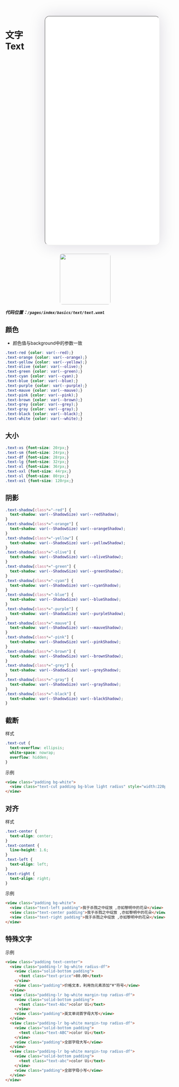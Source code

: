 <!--
 * @Descripttion: 
 * @version: V1.0
 * @Author: Xiaokang Lei
 * @email: lxk201808@163.com
 * @Date: 2022-11-29 18:21:55
 * @LastEditors: Xiaokang Lei
 * @LastEditTime: 2022-12-05 16:59:05
-->

<div style="width:380px; height:750px; float:right; padding-left:3%;">
    <iframe src="./h5/index.html#/pages/index/basics/text/text" width="360" height="720" style="border-radius:15px; box-shadow:0 0 50px 0px rgb(30 0 60 / 15%);"></iframe>
</div>

# 文字Text

<div align=center>
  <img width="160px" style="border-radius: 5%;" src="https://s1.ax1x.com/2022/11/30/zwKDdU.jpg">
</div>

***代码位置：`/pages/index/basics/text/text.wxml`***

## 颜色

- 颜色值与background中的参数一致

```css
.text-red {color: var(--red);}
.text-orange {color: var(--orange);}
.text-yellow {color: var(--yellow);}
.text-olive {color: var(--olive);}
.text-green {color: var(--green);}
.text-cyan {color: var(--cyan);}
.text-blue {color: var(--blue);}
.text-purple {color: var(--purple);}
.text-mauve {color: var(--mauve);}
.text-pink {color: var(--pink);}
.text-brown {color: var(--brown);}
.text-grey {color: var(--grey);}
.text-gray {color: var(--gray);}
.text-black {color: var(--black);}
.text-white {color: var(--white);}
```

## 大小

<!-- <div align=center>
    <img width="25%" src="https://s1.ax1x.com/2022/11/30/zwKroF.png">
    <img width="25%" src="https://s1.ax1x.com/2022/11/30/zwKyi4.png">
    <img width="25%" src="https://s1.ax1x.com/2022/11/30/zwK6JJ.png">
</div> -->

```css
.text-xs {font-size: 20rpx;}
.text-sm {font-size: 24rpx;}
.text-df {font-size: 28rpx;}
.text-lg {font-size: 32rpx;}
.text-xl {font-size: 36rpx;}
.text-xxl {font-size: 44rpx;}
.text-sl {font-size: 80rpx;}
.text-xsl {font-size: 120rpx;}
```

<!-- ## 其他样式 -->

<!-- <div align=center>
    <img width="25%" src="https://s1.ax1x.com/2022/11/30/zwKcW9.png">
    <img width="25%" src="https://s1.ax1x.com/2022/11/30/zwKgzR.png">
    <img width="25%" src="https://s1.ax1x.com/2022/11/30/zwKRQ1.png">
</div> -->

## 阴影

```css
.text-shadow[class*="-red"] {
  text-shadow: var(--ShadowSize) var(--redShadow);
}
.text-shadow[class*="-orange"] {
  text-shadow: var(--ShadowSize) var(--orangeShadow);
}
.text-shadow[class*="-yellow"] {
  text-shadow: var(--ShadowSize) var(--yellowShadow);
}
.text-shadow[class*="-olive"] {
  text-shadow: var(--ShadowSize) var(--oliveShadow);
}
.text-shadow[class*="-green"] {
  text-shadow: var(--ShadowSize) var(--greenShadow);
}
.text-shadow[class*="-cyan"] {
  text-shadow: var(--ShadowSize) var(--cyanShadow);
}
.text-shadow[class*="-blue"] {
  text-shadow: var(--ShadowSize) var(--blueShadow);
}
.text-shadow[class*="-purple"] {
  text-shadow: var(--ShadowSize) var(--purpleShadow);
}
.text-shadow[class*="-mauve"] {
  text-shadow: var(--ShadowSize) var(--mauveShadow);
}
.text-shadow[class*="-pink"] {
  text-shadow: var(--ShadowSize) var(--pinkShadow);
}
.text-shadow[class*="-brown"] {
  text-shadow: var(--ShadowSize) var(--brownShadow);
}
.text-shadow[class*="-grey"] {
  text-shadow: var(--ShadowSize) var(--greyShadow);
}
.text-shadow[class*="-gray"] {
  text-shadow: var(--ShadowSize) var(--grayShadow);
}
.text-shadow[class*="-black"] {
  text-shadow: var(--ShadowSize) var(--blackShadow);
}
```

## 截断

样式

```css
.text-cut {
  text-overflow: ellipsis;
  white-space: nowrap;
  overflow: hidden;
}
```

示例

```html
<view class="padding bg-white">
  <view class="text-cut padding bg-blue light radius" style="width:220px">我于杀戮之中绽放 ,亦如黎明中的花朵</view>
</view>
```

## 对齐

样式

```css
.text-center {
  text-align: center;
}
.text-content {
  line-height: 1.6;
}
.text-left {
  text-align: left;
}
.text-right {
  text-align: right;
}
```

示例

```html
<view class="padding bg-white">
  <view class="text-left padding">我于杀戮之中绽放 ,亦如黎明中的花朵</view>
  <view class="text-center padding">我于杀戮之中绽放 ,亦如黎明中的花朵</view>
  <view class="text-right padding">我于杀戮之中绽放 ,亦如黎明中的花朵</view>
</view>
```

## 特殊文字

示例

```html
<view class="padding text-center">
  <view class="padding-lr bg-white radius-df">
    <view class="solid-bottom padding">
      <text class="text-price">80.00</text>
    </view>
    <view class="padding">价格文本，利用伪元素添加"¥"符号</view>
  </view>
  <view class="padding-lr bg-white margin-top radius-df">
    <view class="solid-bottom padding">
      <text class="text-Abc">color Ui</text>
    </view>
    <view class="padding">英文单词首字母大写</view>
  </view>
  <view class="padding-lr bg-white margin-top radius-df">
    <view class="solid-bottom padding">
      <text class="text-ABC">color Ui</text>
    </view>
    <view class="padding">全部字母大写</view>
  </view>
  <view class="padding-lr bg-white margin-top radius-df">
    <view class="solid-bottom padding">
      <text class="text-abc">color Ui</text>
    </view>
    <view class="padding">全部字母小写</view>
  </view>
</view>
```

